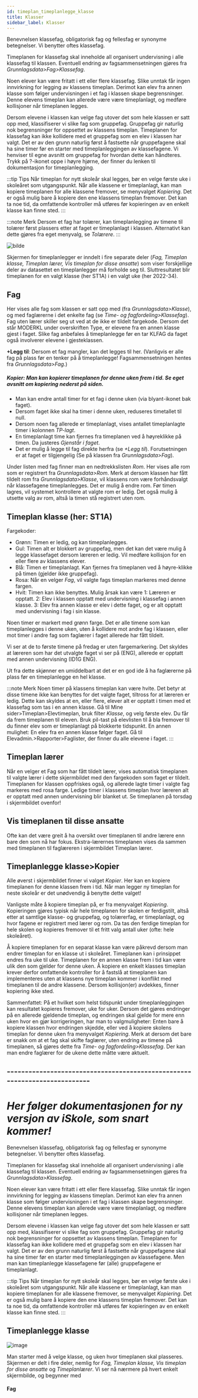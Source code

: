 ```yaml
---
id: timeplan_timeplanlegge_klasse
title: Klasser
sidebar_label: Klasser
---
```


Benevnelsen klassefag, obligatorisk fag og fellesfag er synonyme betegnelser. Vi benytter oftes klassefag. 

Timeplanen for klassefag skal inneholde all organisert undervisning i  alle klassefag til klassen. Eventuell endring av fagsammensetningen gjøres fra _Grunnlagsdata>Fag>Klassefag_. 

Noen elever kan være fritatt i ett eller flere klassefag. Slike unntak får ingen innvirkning for legging av klassens timeplan. 
Derimot kan elev fra annen klasse som følger undervisningen i et fag i klassen skape begrensninger. Denne elevens timeplan kan allerede være være timeplanlagt, og medføre kollisjoner når timeplanen legges.

Dersom elevene i klassen kan velge fag utover det som hele klassen er satt opp med, klassifiserer vi slike fag som gruppefag. Gruppefag gir naturlig nok begrensninger for oppsettet av klassens timeplan. Timeplanen for klassefag kan ikke kollidere med et gruppefag som en elev i klassen har valgt. Det er av den grunn naturlig først å fastsette når gruppefagene skal ha sine timer før en starter med timeplanleggingen av klassefagene. Vi henviser til egne avsnitt om gruppefag for hvordan dette kan håndteres. Trykk på ?-ikonet oppe i høyre hjørne, der finner du lenken til dokumentasjon for timeplanlegging.

:::tip Tips
Når timeplan for nytt skoleår skal legges, bør en velge første uke i skoleåret som utgangspunkt. Når alle klassene er timeplanlagt, kan man kopiere timeplanen for alle klassene fremover, se menyvalget _Kopiering_. Det er også mulig bare å kopiere den ene klassens timeplan fremover. Det kan ta noe tid, da omfattende kontroller må utføres før kopieringen av en enkelt klasse kan finne sted.
:::
 
:::note Merk
Dersom et fag har tolærer, kan timeplanlegging av timene til tolærer først plassers etter at faget er timeplanlagt i klassen. Alternativt kan dette gjøres fra eget menyvalg, se _Tolærere_.
:::

![bilde](https://user-images.githubusercontent.com/80097133/199968729-afd9263f-f419-46f6-a972-38fc4bd21e46.png)

Skjermen for timeplanlegger er inndelt i fire separate deler (_Fag, Timeplan klasse, Timeplan lærer, Vis timeplan for disse ansatte_) som viser forskjellige deler av datasettet en timeplanlegger må forholde seg til. Sluttresultatet blir timeplanen for en valgt klasse (her ST1A) i en valgt uke (her 2022-34).

## Fag
Her vises alle fag som klassen er satt opp med (fra _Grunnlagsdata>Klasse_), og med faglærerne i det enkelte fag (se _Time- og fagfordeling>Klassefag_). 
Fag uten lærer skiller seg ut ved at de ikke er tildelt fargekode. Dersom det står MODERKL under overskriften Type, er elevene fra en annen klasse gjest i faget. Slike fag anbefales å timeplanlegge før en tar KLFAG da faget også involverer elevene i gjesteklassen.


**+Legg til**: Dersom et fag mangler, kan det legges til her. (Vanligvis er alle fag på plass før en tenker på å timeplanlegge! Fagsammensetningen hentes fra _Grunnlagsdata>Fag_.)

##### Kopier: Man kan kopierer timeplanen for denne uken frem i tid. Se eget avsnitt om kopiering nederst på siden.

- Man kan endre antall timer for et fag i denne uken (via blyant-ikonet bak faget). 
- Dersom faget ikke skal ha timer i denne uken, reduseres timetallet til null. 
- Dersom noen fag allerede er timeplanlagt, vises antallet timeplanlagte timer i kolonnen _TP-lagt_. 
- En timeplanlagt time kan fjernes fra timeplanen ved å høyreklikke på timen. Da justeres _Gjenstår i faget_.
- Det er mulig å legge til fag direkte herfra (se _+Legg til_). Forutsetningen er at faget er tilgjengelig (Se på klassen fra _Grunnlagsdata>Fag_).

Under listen med fag finner man en nedtrekkslisten _Rom_. Her vises alle rom som er registrert fra _Grunnlagsdata>Rom_. Merk at dersom klassen har fått tildelt rom fra _Grunnlagsdata>Klasse_, vil klassens rom være forhåndsvalgt når klassefagene timeplanlegges. Det er mulig å endre rom. Før timen lagres, vil systemet kontrollere at valgte rom er ledig. Det også mulig å utsette valg av rom, altså la timen stå registrert uten rom.

## Timeplan klasse (her: ST1A)
Fargekoder:
- Grønn: Timen er ledig, og kan timeplanlegges.
- Gul: Timen alt er blokkert av gruppefag, men det kan det være mulig å legge klassefaget dersom læreren er ledig. Vil medføre kollisjon for en eller flere av    klassens elever.
- Blå:  Timen er timeplanlagt. Kan fjernes fra timeplanen ved å høyre-klikke på timen (gjelder ikke gruppefag).
- Rosa: Når en velger _Fag_, vil valgte fags timeplan markeres med denne fargen.
- Hvit: Timen kan ikke benyttes. Mulig årsak kan være 1: Læreren er opptatt. 2: Elev i klassen opptatt med undervisning i klassefag i annen klasse. 3: Elev fra annen klasse er elev i dette faget, og er alt opptatt med undervisning i fag i sin klasse.

Noen timer er markert med grønn farge. Det er alle timene som kan timeplanlegges i denne uken, uten å kollidere mot andre fag i klassen, eller mot timer i andre fag som faglærer i faget allerede har fått tildelt. 

Vi ser at de to første timene på fredag er uten fargemarkering. Det skyldes at læreren som har det utvalgte faget vi ser på (ENG), allerede er opptatt med annen undervisning (ID1G ENG). 

Ut fra dette skjønner en umiddelbart at det er en god ide å  ha faglærerne på plass før en timeplanlegge en hel klasse.

:::note  Merk
Noen timer på klassens timeplan kan være hvite. Det betyr at disse timene ikke kan benyttes for det valgte faget, tiltross for at læreren er ledig. Dette kan skyldes at en, eller flere, elever alt er opptatt i timen med et klassefag som tas i en annen klasse. Gå til Mine sider>Timeplan>Elevtimeplan, bruk filter _Klasse_, og velg første elev. Du får da frem timeplanen til eleven. Bruk pil-tast på elevlisten til å bla fremover til du finner elev som er timeplanlagt på blokkerte tidspunkt. En annen mulighet: En elev fra en annen klasse følger faget. Gå til Elevadmin.>Rapporter>Faglister, der finner du alle elevene i faget.
:::

## Timeplan lærer
Når en velger et Fag som har fått tildelt lærer, vises automatisk timeplanen til valgte lærer i dette skjermbildet med den fargekoden som faget er tildelt. Timeplanen for klassen oppfriskes også, og allerede lagte timer i valgte fag markeres med rosa farge. Ledige timer i klassens timeplan hvor læreren alt er opptatt med annen undervisning blir blanket ut. Se timeplanen på torsdag i skjermbildet ovenfor!

## Vis timeplanen til disse ansatte
Ofte kan det være greit å ha oversikt over timeplanen til andre lærere enn bare den som nå har fokus. Ekstra-lærernes timeplanen vises da sammen med timeplanen til faglæreren i skjermbildet Timeplan lærer.

## Timeplanlegge klasse>Kopier

Alle øverst i skjermbildet finner vi valget _Kopier_. Her kan en kopiere timeplanen for denne klassen frem i tid. Når man legger ny timeplan for neste skoleår er det unødvendig å benytte dette valget!

Vanligste måte å kopiere timeplan på, er fra menyvalget _Kopiering_. Kopieringen gjøres typisk når hele timeplanen for skolen er ferdigstilt, altså etter at samtlige klasse- og gruppefag, og tolærerfag, er timeplanlagt, og hvor fagene er registrert med lærer og rom. Da tas den ferdige timeplan for hele skolen og kopieres fremover til et fritt valg antall uker (ofte: hele skoleåret). 

Å kopiere timeplanen for en separat klasse kan være påkrevd dersom man endrer timeplan for en klasse ut i skoleåret. Timeplanen kan i prinsippet endres fra uke til uke. Timeplanen for en annen klasse frem i tid kan være ulik den som gjelder for denne uken. Å kopiere en enkelt klasses timeplan krever derfor omfattende kontroller for å fastslå at timeplanen kan implementeres uten at klassens nye timeplan kommer i konflikt med timeplanen til de andre klassene. Dersom kollisjon(er) avdekkes, finner kopiering ikke sted.

Sammenfattet: På et hvilket som helst tidspunkt under timeplanleggingen kan resultatet kopieres fremover, uke for uker. Dersom det gjøres endringer på en allerede gjeldende timeplan, og endringen skal gjelde for mere enn uken hvor en gjør korrigeringen, har man to valgmuligheter: Enten bare å kopiere klassen hvor endringen skjedde, eller ved å kopiere skolens timeplan for denne uken fra menyvalget _Kopiering_. Merk at dersom det bare er snakk om at et fag skal skifte faglærer, uten endring av timene på timeplanen, så gjøres dette fra _Time- og fagfordeling>Klassefag_. Der kan man endre faglærer for de ukene dette måtte være aktuelt.
 


## --------------------------------------------------------------------------
# _Her følger dokumentasjonen for ny versjon av iSkole, som snart kommer!_

Benevnelsen klassefag, obligatorisk fag og fellesfag er synonyme betegnelser. Vi benytter oftes klassefag. 

Timeplanen for klassefag skal inneholde all organisert undervisning i  alle klassefag til klassen. Eventuell endring av fagsammensetningen gjøres fra _Grunnlagsdata>Klassefag_. 

Noen elever kan være fritatt i ett eller flere klassefag. Slike unntak får ingen innvirkning for legging av klassens timeplan. 
Derimot kan elev fra annen klasse som følger undervisningen i et fag i klassen skape begrensninger. Denne elevens timeplan kan allerede være være timeplanlagt, og medføre kollisjoner når timeplanen legges.

Dersom elevene i klassen kan velge fag utover det som hele klassen er satt opp med, klassifiserer vi slike fag som gruppefag. Gruppefag gir naturlig nok begrensninger for oppsettet av klassens timeplan. Timeplanen for klassefag kan ikke kollidere med et gruppefag som en elev i klassen har valgt. Det er av den grunn naturlig først å fastsette når gruppefagene skal ha sine timer før en starter med timeplanleggingen av klassefagene. Men man kan timeplanlegge klassefagene før (alle) gruppefagene er timeplanlagt. 

:::tip Tips
Når timeplan for nytt skoleår skal legges, bør en velge første uke i skoleåret som utgangspunkt. Når alle klassene er timeplanlagt, kan man kopiere timeplanen for alle klassene fremover, se menyvalget _Kopiering_. Det er også mulig bare å kopiere den ene klassens timeplan fremover. Det kan ta noe tid, da omfattende kontroller må utføres før kopieringen av en enkelt klasse kan finne sted.
:::

## Timeplanlegge klasse

![image](https://github.com/BarmanHanssen/iskole/assets/80097133/925b1900-0568-4115-b5da-4932455675c1)

Man starter med å velge klasse, og uken hvor timeplanen skal plasseres. Skjermen er delt i fire deler, nemlig for  _Fag, Timeplan klasse, Vis timeplan for disse ansatte_ og _Timeplanlærer_. Vi ser nå nærmere på hvert enkelt skjermbilde, og begynner med

#### Fag



